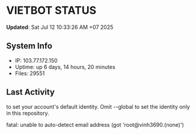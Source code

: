 # VIETBOT STATUS
**Updated**: Sat Jul 12 10:33:26 AM +07 2025

## System Info
- IP: 103.77.172.150
- Uptime: up 6 days, 14 hours, 20 minutes
- Files: 29551

## Last Activity

to set your account's default identity.
Omit --global to set the identity only in this repository.

fatal: unable to auto-detect email address (got 'root@vinh3690.(none)')

